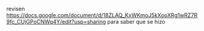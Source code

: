 revisen https://docs.google.com/document/d/18ZLAQ_KxWKmoJ5kXooXRg1wRZ7R9fc_CUjGPoCNWq4Y/edit?usp=sharing para saber que se hizo
